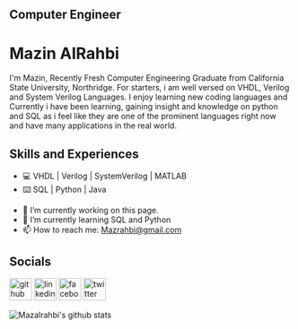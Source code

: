 ## Computer Engineer 

# Mazin AlRahbi
I'm Mazin, Recently Fresh Computer Engineering Graduate from California State University, Northridge. For starters, i am well versed on VHDL, Verilog and System Verilog Languages. I enjoy learning new coding languages and Currently i have been learning, gaining insight and knowledge on python and SQL as i feel like they are one of the prominent languages right now and have many applications in the real world.  



## Skills and Experiences
* 💻 VHDL | Verilog | SystemVerilog | MATLAB 
* ⌨️ SQL | Python | Java

- 🔭 I’m currently working on this page. 
- 🌱 I’m currently learning SQL and Python 
- 📫 How to reach me: Mazrahbi@gmail.com 

## Socials

[<img src='https://cdn.jsdelivr.net/npm/simple-icons@3.0.1/icons/github.svg' alt='github' height='40'>](https://github.com/Mazalrahbi)  [<img src='https://cdn.jsdelivr.net/npm/simple-icons@3.0.1/icons/linkedin.svg' alt='linkedin' height='40'>](https://www.linkedin.com/in/mazin-alrahbi-5b03a7157/)  [<img src='https://cdn.jsdelivr.net/npm/simple-icons@3.0.1/icons/facebook.svg' alt='facebook' height='40'>](https://www.facebook.com/Mazint0o0)  [<img src='https://cdn.jsdelivr.net/npm/simple-icons@3.0.1/icons/twitter.svg' alt='twitter' height='40'>](https://twitter.com/mazalrahbi)  

![Mazalrahbi's github stats](https://github-readme-stats.vercel.app/api?username=mazalrahbi)
<!--
**Mazalrahbi/Mazalrahbi** is a ✨ _special_ ✨ repository because its `README.md` (this file) appears on your GitHub profile.

Here are some ideas to get you started:

- 🔭 I’m currently working on ...
- 🌱 I’m currently learning ...
- 👯 I’m looking to collaborate on ...
- 🤔 I’m looking for help with ...
- 💬 Ask me about ...
- 📫 How to reach me: ...
- 😄 Pronouns: ...
- ⚡ Fun fact: ...
-->
